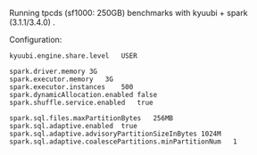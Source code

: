 Running tpcds (sf1000: 250GB) benchmarks with kyuubi + spark (3.1.1/3.4.0) .

Configuration:

```
kyuubi.engine.share.level	USER

spark.driver.memory	3G
spark.executor.memory	3G
spark.executor.instances	500
spark.dynamicAllocation.enabled	false
spark.shuffle.service.enabled	true

spark.sql.files.maxPartitionBytes	256MB
spark.sql.adaptive.enabled	true
spark.sql.adaptive.advisoryPartitionSizeInBytes	1024M
spark.sql.adaptive.coalescePartitions.minPartitionNum	1
```
